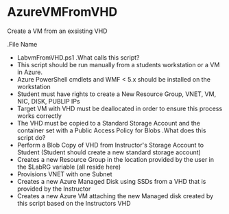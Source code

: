 # AzureVMFromVHD
Create a VM from an exsisting VHD

.File Name
 - LabvmFromVHD.ps1
.What calls this script?
 - This script should be run manually from a students workstation or a VM in Azure.
 - Azure PowerShell cmdlets and WMF < 5.x should be installed on the workstation
 - Student must have rights to create a New Resource Group, VNET, VM, NIC, DISK, PUBLIP IPs
 - Target VM with VHD must be deallocated in order to ensure this process works correctly
 - The VHD must be copied to a Standard Storage Account and the container set with a Public Access Policy for Blobs
.What does this script do?
 - Perform a Blob Copy of VHD from Instructor's Storage Account to Student (Student should create a new standard storage account)
 - Creates a new Resource Group in the location provided by the user in the $LabRG variable (all reside here)
 - Provisions VNET with one Subnet
 - Creates a new Azure Managed Disk using SSDs from a VHD that is provided by the Instructor
 - Creates a new Azure VM attaching the new Managed disk created by this script based on the Instructors VHD

